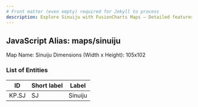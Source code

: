 ```yaml
---
# Front matter (even empty) required for Jekyll to process
description: Explore Sinuiju with FusionCharts Maps – Detailed features for seamless integration. Try now & enhance your data visualization today! 
---
```


## JavaScript Alias: maps/sinuiju

Map Name: Sinuiju
Dimensions (Width x Height): 105x102





### List of Entities

ID | Short label | Label
---|---|---|
KP.SJ|SJ|Sinuiju

